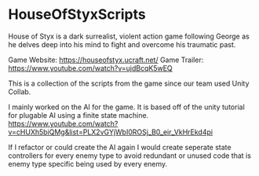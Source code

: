 # HouseOfStyxScripts

House of Styx is a dark surrealist, violent action game following George as he delves deep into his mind to fight and overcome his traumatic past.

Game Website: https://houseofstyx.ucraft.net/
Game Trailer: https://www.youtube.com/watch?v=ujdBcqK5wEQ

This is a collection of the scripts from the game since our team used Unity Collab.

I mainly worked on the AI for the game. It is based off of the unity tutorial for plugable AI using a finite state machine. https://www.youtube.com/watch?v=cHUXh5biQMg&list=PLX2vGYjWbI0ROSj_B0_eir_VkHrEkd4pi

If I refactor or could create the AI again I would create seperate state controllers for every enemy type to avoid redundant or unused code that is enemy type specific being used by every enemy.
